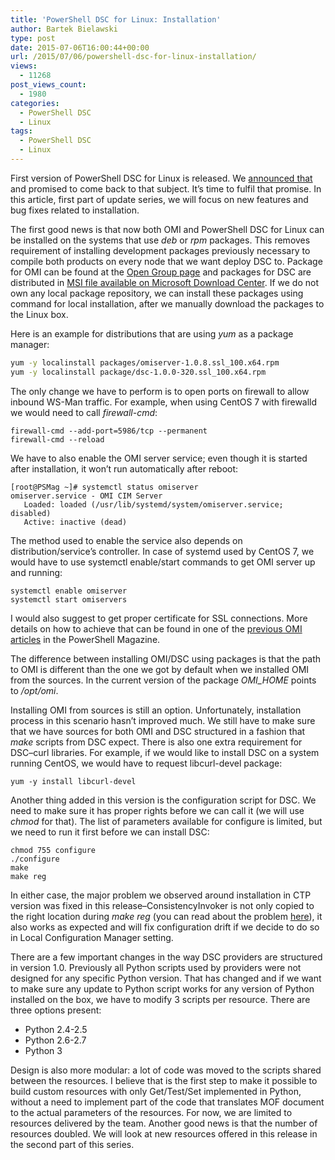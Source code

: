 ```yaml
---
title: 'PowerShell DSC for Linux: Installation'
author: Bartek Bielawski
type: post
date: 2015-07-06T16:00:44+00:00
url: /2015/07/06/powershell-dsc-for-linux-installation/
views:
  - 11268
post_views_count:
  - 1980
categories:
  - PowerShell DSC
  - Linux
tags:
  - PowerShell DSC
  - Linux
---
```

First version of PowerShell DSC for Linux is released. We <a href="/2015/05/14/powershell-dsc-for-linux-released/" target="_blank">announced that</a> and promised to come back to that subject. It&#8217;s time to fulfil that promise. In this article, first part of update series, we will focus on new features and bug fixes related to installation.

The first good news is that now both OMI and PowerShell DSC for Linux can be installed on the systems that use _deb_ or _rpm_ packages. This removes requirement of installing development packages previously necessary to compile both products on every node that we want deploy DSC to. Package for OMI can be found at the <a href="https://collaboration.opengroup.org/omi/documents.php?action=show&#038;dcat=&#038;gdid=32721" target="_blank">Open Group page</a> and packages for DSC are distributed in <a href="http://www.microsoft.com/en-us/download/details.aspx?id=46919" target="_blank">MSI file available on Microsoft Download Center</a>. If we do not own any local package repository, we can install these packages using command for local installation, after we manually download the packages to the Linux box.

Here is an example for distributions that are using _yum_ as a package manager:

```bash
yum -y localinstall packages/omiserver-1.0.8.ssl_100.x64.rpm
yum -y localinstall package/dsc-1.0.0-320.ssl_100.x64.rpm
```


The only change we have to perform is to open ports on firewall to allow inbound WS-Man traffic. For example, when using CentOS 7 with firewalld we would need to call _firewall-cmd_:

```shell
firewall-cmd --add-port=5986/tcp --permanent
firewall-cmd --reload
```


We have to also enable the OMI server service; even though it is started after installation, it won&#8217;t run automatically after reboot:

```shell
[root@PSMag ~]# systemctl status omiserver
omiserver.service - OMI CIM Server
   Loaded: loaded (/usr/lib/systemd/system/omiserver.service; disabled)
   Active: inactive (dead)
```


The method used to enable the service also depends on distribution/service&#8217;s controller. In case of systemd used by CentOS 7, we would have to use systemctl enable/start commands to get OMI server up and running:

```shell
systemctl enable omiserver
systemctl start omiservers
```


I would also suggest to get proper certificate for SSL connections. More details on how to achieve that can be found in one of the <a href="/2015/03/23/omi-with-wsman-over-https-done-right/" target="_blank">previous OMI articles</a> in the PowerShell Magazine.

The difference between installing OMI/DSC using packages is that the path to OMI is different than the one we got by default when we installed OMI from the sources. In the current version of the package _OMI_HOME_ points to _/opt/omi_.

Installing OMI from sources is still an option. Unfortunately, installation process in this scenario hasn&#8217;t improved much. We still have to make sure that we have sources for both OMI and DSC structured in a fashion that _make_ scripts from DSC expect. There is also one extra requirement for DSC&#8211;curl libraries. For example, if we would like to install DSC on a system running CentOS, we would have to request libcurl-devel package:

```shell
yum -y install libcurl-devel
```


Another thing added in this version is the configuration script for DSC. We need to make sure it has proper rights before we can call it (we will use _chmod_ for that). The list of parameters available for configure is limited, but we need to run it first before we can install DSC:

```shell
chmod 755 configure
./configure
make
make reg
```


In either case, the major problem we observed around installation in CTP version was fixed in this release&#8211;ConsistencyInvoker is not only copied to the right location during _make reg_ (you can read about the problem <a href="/2015/02/23/working-with-powershell-dsc-for-linux-part-1/" target="_blank">here</a>), it also works as expected and will fix configuration drift if we decide to do so in Local Configuration Manager setting.

There are a few important changes in the way DSC providers are structured in version 1.0. Previously all Python scripts used by providers were not designed for any specific Python version. That has changed and if we want to make sure any update to Python script works for any version of Python installed on the box, we have to modify 3 scripts per resource. There are three options present:

  * Python 2.4-2.5
  * Python 2.6-2.7
  * Python 3

Design is also more modular: a lot of code was moved to the scripts shared between the resources. I believe that is the first step to make it possible to build custom resources with only Get/Test/Set implemented in Python, without a need to implement part of the code that translates MOF document to the actual parameters of the resources. For now, we are limited to resources delivered by the team. Another good news is that the number of resources doubled. We will look at new resources offered in this release in the second part of this series.
